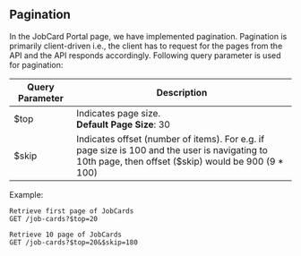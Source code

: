 ## Pagination
In the JobCard Portal page, we have implemented pagination. Pagination is primarily client-driven i.e., the client has to request for the pages from the API and the API responds accordingly. Following query parameter is used for pagination:

| Query Parameter | Description                                                  |
| --------------- | ------------------------------------------------------------ |
| $top            | Indicates page size. <br />**Default Page Size**: 30<br />
| $skip           | Indicates offset (number of items). For e.g. if page size is 100 and the user is navigating to 10th page, then offset ($skip) would be 900 (9 * 100) |

Example: 

```
Retrieve first page of JobCards
GET /job-cards?$top=20

Retrieve 10 page of JobCards
GET /job-cards?$top=20&$skip=180
```